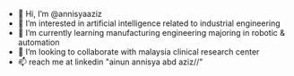 - 👋 Hi, I’m @annisyaaziz
- 👀 I’m interested in artificial intelligence related to industrial engineering
- 🌱 I’m currently learning manufacturing engineering majoring in robotic & automation
- 💞️ I’m looking to collaborate with malaysia clinical research center
- 📫 reach me at linkedin "ainun annisya abd aziz//"

<!---
annisyaaziz/annisyaaziz is a ✨ special ✨ repository because its `README.md` (this file) appears on your GitHub profile.
You can click the Preview link to take a look at your changes.
--->
